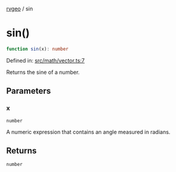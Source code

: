 [rvgeo](../index.md) / sin

# sin()

```ts
function sin(x): number
```

Defined in: [src/math/vector.ts:7](https://github.com/pzq123456/RVGeo/blob/e727f6f6e310621d656b74948bed9956ff45a613/src/math/vector.ts#L7)

Returns the sine of a number.

## Parameters

### x

`number`

A numeric expression that contains an angle measured in radians.

## Returns

`number`
